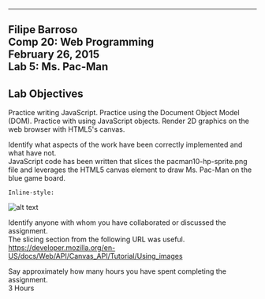 --------------
Filipe Barroso <br/>
Comp 20: Web Programming <br/>
February 26, 2015 </br>
Lab 5: Ms. Pac-Man </br>
--------------

Lab Objectives
---
Practice writing JavaScript.
Practice using the Document Object Model (DOM).
Practice with using JavaScript objects.
Render 2D graphics on the web browser with HTML5's canvas.

Identify what aspects of the work have been correctly implemented and what have not. <br/>
    JavaScript code has been written that slices the pacman10-hp-sprite.png file and
	leverages the HTML5 canvas element to draw Ms. Pac-Man on the blue game board.
	
	Inline-style: 
![alt text](https://github.com/tuftsdev/comp20-fbarroso/blob/master/mspacman/lab5_completion.png "Final Product")

Identify anyone with whom you have collaborated or discussed the assignment. <br/>
	The slicing section from the following URL was useful.  
	https://developer.mozilla.org/en-US/docs/Web/API/Canvas_API/Tutorial/Using_images	
	
Say approximately how many hours you have spent completing the assignment. <br/>
	3 Hours